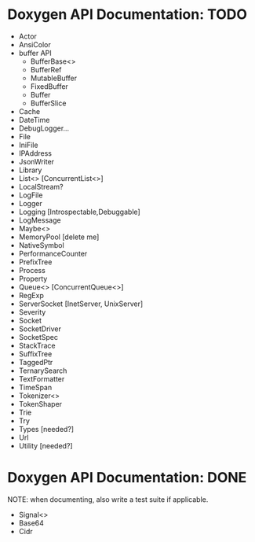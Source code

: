 
# Doxygen API Documentation: TODO

- Actor
- AnsiColor
- buffer API
  - BufferBase<>
  - BufferRef
  - MutableBuffer
  - FixedBuffer
  - Buffer
  - BufferSlice
- Cache
- DateTime
- DebugLogger...
- File
- IniFile
- IPAddress
- JsonWriter
- Library
- List<> [ConcurrentList<>]
- LocalStream?
- LogFile
- Logger
- Logging [Introspectable,Debuggable]
- LogMessage
- Maybe<>
- MemoryPool [delete me]
- NativeSymbol
- PerformanceCounter
- PrefixTree
- Process
- Property
- Queue<> [ConcurrentQueue<>]
- RegExp
- ServerSocket [InetServer, UnixServer]
- Severity
- Socket
- SocketDriver
- SocketSpec
- StackTrace
- SuffixTree
- TaggedPtr
- TernarySearch
- TextFormatter
- TimeSpan
- Tokenizer<>
- TokenShaper
- Trie
- Try
- Types [needed?]
- Url
- Utility [needed?]

# Doxygen API Documentation: DONE

NOTE: when documenting, also write a test suite if applicable.

- Signal<>
- Base64
- Cidr
